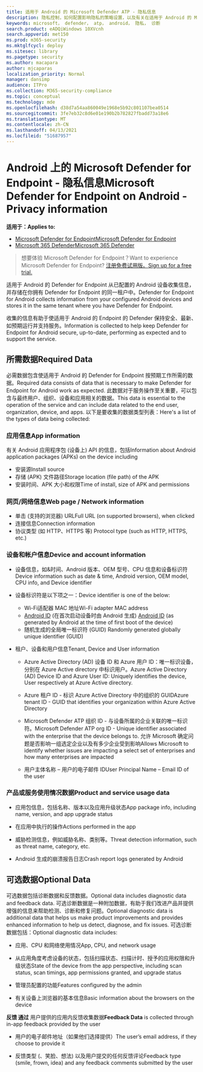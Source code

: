 ```yaml
---
title: 适用于 Android 的 Microsoft Defender ATP - 隐私信息
description: 隐私控制，如何配置影响隐私的策略设置，以及有关在适用于 Android 的 Microsoft Defender ATP 中收集的诊断数据的信息。
keywords: microsoft， defender， atp， android， 隐私， 诊断
search.product: eADQiWindows 10XVcnh
search.appverid: met150
ms.prod: m365-security
ms.mktglfcycl: deploy
ms.sitesec: library
ms.pagetype: security
ms.author: macapara
author: mjcaparas
localization_priority: Normal
manager: dansimp
audience: ITPro
ms.collection: M365-security-compliance
ms.topic: conceptual
ms.technology: mde
ms.openlocfilehash: d38d7a54aa860049e1968e5b92c801107bea0514
ms.sourcegitcommit: 3fe7eb32c8d6e01e190b2b782827fbadd73a18e6
ms.translationtype: MT
ms.contentlocale: zh-CN
ms.lasthandoff: 04/13/2021
ms.locfileid: "51687957"
---
```

#  <a name="microsoft-defender-for-endpoint-on-android---privacy-information"></a><span data-ttu-id="4d28a-104">Android 上的 Microsoft Defender for Endpoint - 隐私信息</span><span class="sxs-lookup"><span data-stu-id="4d28a-104">Microsoft Defender for Endpoint on Android - Privacy information</span></span>

<span data-ttu-id="4d28a-105">**适用于：**</span><span class="sxs-lookup"><span data-stu-id="4d28a-105">**Applies to:**</span></span>
- [<span data-ttu-id="4d28a-106">Microsoft Defender for Endpoint</span><span class="sxs-lookup"><span data-stu-id="4d28a-106">Microsoft Defender for Endpoint</span></span>](https://go.microsoft.com/fwlink/p/?linkid=2154037)
- [<span data-ttu-id="4d28a-107">Microsoft 365 Defender</span><span class="sxs-lookup"><span data-stu-id="4d28a-107">Microsoft 365 Defender</span></span>](https://go.microsoft.com/fwlink/?linkid=2118804)

> <span data-ttu-id="4d28a-108">想要体验 Microsoft Defender for Endpoint？</span><span class="sxs-lookup"><span data-stu-id="4d28a-108">Want to experience Microsoft Defender for Endpoint?</span></span> [<span data-ttu-id="4d28a-109">注册免费试用版。</span><span class="sxs-lookup"><span data-stu-id="4d28a-109">Sign up for a free trial.</span></span>](https://www.microsoft.com/microsoft-365/windows/microsoft-defender-atp?ocid=docs-wdatp-exposedapis-abovefoldlink) 


<span data-ttu-id="4d28a-110">适用于 Android 的 Defender for Endpoint 从已配置的 Android 设备收集信息，并存储在你拥有 Defender for Endpoint 的同一租户中。</span><span class="sxs-lookup"><span data-stu-id="4d28a-110">Defender for Endpoint for Android collects information from your configured Android devices and stores it in the same tenant where you have Defender for Endpoint.</span></span>

<span data-ttu-id="4d28a-111">收集的信息有助于使适用于 Android 的 Endpoint 的 Defender 保持安全、最新、如预期运行并支持服务。</span><span class="sxs-lookup"><span data-stu-id="4d28a-111">Information is collected to help keep Defender for Endpoint for Android secure, up-to-date, performing as expected and to support the service.</span></span>

## <a name="required-data"></a><span data-ttu-id="4d28a-112">所需数据</span><span class="sxs-lookup"><span data-stu-id="4d28a-112">Required Data</span></span> 

<span data-ttu-id="4d28a-113">必需数据包含使适用于 Android 的 Defender for Endpoint 按预期工作所需的数据。</span><span class="sxs-lookup"><span data-stu-id="4d28a-113">Required data consists of data that is necessary to make Defender for Endpoint for Android work as expected.</span></span> <span data-ttu-id="4d28a-114">此数据对于服务操作至关重要，可以包含与最终用户、组织、设备和应用相关的数据。</span><span class="sxs-lookup"><span data-stu-id="4d28a-114">This data is essential to the operation of the service and can include data related to the end user, organization, device, and apps.</span></span> <span data-ttu-id="4d28a-115">以下是要收集的数据类型列表：</span><span class="sxs-lookup"><span data-stu-id="4d28a-115">Here's a list of the types of data being collected:</span></span>

### <a name="app-information"></a><span data-ttu-id="4d28a-116">应用信息</span><span class="sxs-lookup"><span data-stu-id="4d28a-116">App information</span></span>

<span data-ttu-id="4d28a-117">有关 Android 应用程序包 (设备上) API 的信息，包括</span><span class="sxs-lookup"><span data-stu-id="4d28a-117">Information about Android application packages (APKs) on the device including</span></span>

-  <span data-ttu-id="4d28a-118">安装源</span><span class="sxs-lookup"><span data-stu-id="4d28a-118">Install source</span></span>
-  <span data-ttu-id="4d28a-119">存储 (APK) 文件路径</span><span class="sxs-lookup"><span data-stu-id="4d28a-119">Storage location (file path) of the APK</span></span>
-  <span data-ttu-id="4d28a-120">安装时间、APK 大小和权限</span><span class="sxs-lookup"><span data-stu-id="4d28a-120">Time of install, size of APK and permissions</span></span>

### <a name="web-page--network-information"></a><span data-ttu-id="4d28a-121">网页/网络信息</span><span class="sxs-lookup"><span data-stu-id="4d28a-121">Web page / Network information</span></span>

- <span data-ttu-id="4d28a-122">单击 (支持的浏览器) URL</span><span class="sxs-lookup"><span data-stu-id="4d28a-122">Full URL (on supported browsers), when clicked</span></span>
- <span data-ttu-id="4d28a-123">连接信息</span><span class="sxs-lookup"><span data-stu-id="4d28a-123">Connection information</span></span>
- <span data-ttu-id="4d28a-124">协议类型 (如 HTTP、HTTPS 等) </span><span class="sxs-lookup"><span data-stu-id="4d28a-124">Protocol type (such as HTTP, HTTPS, etc.)</span></span>


### <a name="device-and-account-information"></a><span data-ttu-id="4d28a-125">设备和帐户信息</span><span class="sxs-lookup"><span data-stu-id="4d28a-125">Device and account information</span></span>

- <span data-ttu-id="4d28a-126">设备信息，如&时间、Android 版本、OEM 型号、CPU 信息和设备标识符</span><span class="sxs-lookup"><span data-stu-id="4d28a-126">Device information such as date & time, Android version, OEM model, CPU       info, and Device identifier</span></span>
- <span data-ttu-id="4d28a-127">设备标识符是以下项之一：</span><span class="sxs-lookup"><span data-stu-id="4d28a-127">Device identifier is one of the below:</span></span>
    - <span data-ttu-id="4d28a-128">Wi-Fi适配器 MAC 地址</span><span class="sxs-lookup"><span data-stu-id="4d28a-128">Wi-Fi adapter MAC address</span></span>
    - <span data-ttu-id="4d28a-129">[Android ID](https://developer.android.com/reference/android/provider/Settings.Secure#ANDROID_ID) (在首次启动设备时由 Android 生成) </span><span class="sxs-lookup"><span data-stu-id="4d28a-129">[Android       ID](https://developer.android.com/reference/android/provider/Settings.Secure#ANDROID_ID) (as generated by Android at the time of first boot of the device)</span></span>
    - <span data-ttu-id="4d28a-130">随机生成的全局唯一标识符 (GUID) </span><span class="sxs-lookup"><span data-stu-id="4d28a-130">Randomly generated globally unique identifier (GUID)</span></span>

- <span data-ttu-id="4d28a-131">租户、设备和用户信息</span><span class="sxs-lookup"><span data-stu-id="4d28a-131">Tenant, Device and User information</span></span>
    -   <span data-ttu-id="4d28a-132">Azure Active Directory (AD) 设备 ID 和 Azure 用户 ID：唯一标识设备，分别在 Azure Active directory 中标识用户。</span><span class="sxs-lookup"><span data-stu-id="4d28a-132">Azure Active Directory (AD) Device ID and Azure User ID: Uniquely     identifies the device, User respectively at Azure Active directory.</span></span>

    -   <span data-ttu-id="4d28a-133">Azure 租户 ID - 标识 Azure Active Directory 中的组织的 GUID</span><span class="sxs-lookup"><span data-stu-id="4d28a-133">Azure tenant ID - GUID that identifies your organization within     Azure Active Directory</span></span>

    -   <span data-ttu-id="4d28a-134">Microsoft Defender ATP 组织 ID - 与设备所属的企业关联的唯一标识符。</span><span class="sxs-lookup"><span data-stu-id="4d28a-134">Microsoft Defender ATP org ID - Unique identifier associated with the enterprise that the device belongs to.</span></span> <span data-ttu-id="4d28a-135">允许 Microsoft 确定问题是否影响一组选定企业以及有多少企业受到影响</span><span class="sxs-lookup"><span data-stu-id="4d28a-135">Allows Microsoft to identify whether issues are impacting a select set of enterprises and how many enterprises are impacted</span></span> 

    -   <span data-ttu-id="4d28a-136">用户主体名称 – 用户的电子邮件 ID</span><span class="sxs-lookup"><span data-stu-id="4d28a-136">User Principal Name – Email ID of the user</span></span>

### <a name="product-and-service-usage-data"></a><span data-ttu-id="4d28a-137">产品或服务使用情况数据</span><span class="sxs-lookup"><span data-stu-id="4d28a-137">Product and service usage data</span></span>
-   <span data-ttu-id="4d28a-138">应用包信息，包括名称、版本以及应用升级状态</span><span class="sxs-lookup"><span data-stu-id="4d28a-138">App package info, including name, version, and app upgrade status</span></span>

-   <span data-ttu-id="4d28a-139">在应用中执行的操作</span><span class="sxs-lookup"><span data-stu-id="4d28a-139">Actions performed in the app</span></span>

-   <span data-ttu-id="4d28a-140">威胁检测信息，例如威胁名称、类别等。</span><span class="sxs-lookup"><span data-stu-id="4d28a-140">Threat detection information, such as threat name, category, etc.</span></span>

-   <span data-ttu-id="4d28a-141">Android 生成的崩溃报告日志</span><span class="sxs-lookup"><span data-stu-id="4d28a-141">Crash report logs generated by Android</span></span>

## <a name="optional-data"></a><span data-ttu-id="4d28a-142">可选数据</span><span class="sxs-lookup"><span data-stu-id="4d28a-142">Optional Data</span></span>

<span data-ttu-id="4d28a-143">可选数据包括诊断数据和反馈数据。</span><span class="sxs-lookup"><span data-stu-id="4d28a-143">Optional data includes diagnostic data and feedback data.</span></span> <span data-ttu-id="4d28a-144">可选诊断数据是一种附加数据，有助于我们改进产品并提供增强的信息来帮助检测、诊断和修复问题。</span><span class="sxs-lookup"><span data-stu-id="4d28a-144">Optional diagnostic data is additional data that helps us make product improvements and provides enhanced information to help us detect, diagnose, and fix issues.</span></span> <span data-ttu-id="4d28a-145">可选诊断数据包括：</span><span class="sxs-lookup"><span data-stu-id="4d28a-145">Optional diagnostic data includes:</span></span>

-   <span data-ttu-id="4d28a-146">应用、CPU 和网络使用情况</span><span class="sxs-lookup"><span data-stu-id="4d28a-146">App, CPU, and network usage</span></span>

-   <span data-ttu-id="4d28a-147">从应用角度考虑设备的状态，包括扫描状态、扫描计时、授予的应用权限和升级状态</span><span class="sxs-lookup"><span data-stu-id="4d28a-147">State of the device from the app perspective, including scan status, scan timings, app permissions granted, and upgrade status</span></span>

-   <span data-ttu-id="4d28a-148">管理员配置的功能</span><span class="sxs-lookup"><span data-stu-id="4d28a-148">Features configured by the admin</span></span>

-   <span data-ttu-id="4d28a-149">有关设备上浏览器的基本信息</span><span class="sxs-lookup"><span data-stu-id="4d28a-149">Basic information about the browsers on the device</span></span>

<span data-ttu-id="4d28a-150">**反馈 通过** 用户提供的应用内反馈收集数据</span><span class="sxs-lookup"><span data-stu-id="4d28a-150">**Feedback Data** is collected through in-app feedback provided by the user</span></span>

-   <span data-ttu-id="4d28a-151">用户的电子邮件地址（如果他们选择提供）</span><span class="sxs-lookup"><span data-stu-id="4d28a-151">The user’s email address, if they choose to provide it</span></span>

-   <span data-ttu-id="4d28a-152">反馈类型 (、笑脸、想法) 以及用户提交的任何反馈评论</span><span class="sxs-lookup"><span data-stu-id="4d28a-152">Feedback type (smile, frown, idea) and any feedback comments submitted by the user</span></span>
